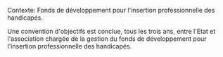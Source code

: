 Contexte: Fonds de développement pour l'insertion professionnelle des handicapés.

Une convention d'objectifs est conclue, tous les trois ans, entre l'Etat et l'association chargée de la gestion du fonds de développement pour l'insertion professionnelle des handicapés.